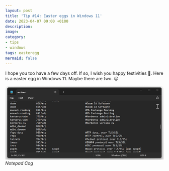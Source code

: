 ```yaml
---
layout: post
title: 'Tip #14: Easter eggs in Windows 11'
date: 2023-04-07 09:00 +0100
description: 
image: 
category:
- tips
- windows
tags: easteregg
mermaid: false
---
```

I hope you too have a few days off. If so, I wish you happy festivities 🥳. Here is a  easter egg in Windows 11. Maybe there are two. 😉

![Notepad Cog](/assets/img/tip-14/notepadcog.gif)_Notepad Cog_
